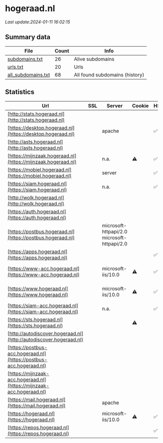 # hogeraad.nl
*Last update:2024-01-11 16:02:15*
## Summary data
| File       | Count | Info |
|------------|-------|------|
|[subdomains.txt](/data/hogeraad/subdomains.txt)|26|Alive subdomains|
|[urls.txt](/data/hogeraad/urls.txt)|20|Urls|
|[all_subdomains.txt](/data/hogeraad/all_subdomains.txt)|68|All found subdomains (history)|
## Statistics
| Url | SSL | Server | Cookie | HSTS | CSP | XFO | XXP | RP | Tech |
|------------|-------|------|------|------|------|------|------|------|------|
|[http://stats.hogeraad.nl](http://stats.hogeraad.nl)| | | | | | | |:white_check_mark: ||
|[https://desktop.hogeraad.nl](https://desktop.hogeraad.nl)| |apache| |:white_check_mark: |:warning: |:white_check_mark: |:white_check_mark: |:white_check_mark: |HSTS|
|[http://asts.hogeraad.nl](http://asts.hogeraad.nl)| | | | | | | |:white_check_mark: ||
|[https://mijnzaak.hogeraad.nl](https://mijnzaak.hogeraad.nl)| |n.a.|:warning: |:white_check_mark: |:warning: |:white_check_mark: |:white_check_mark: |:white_check_mark: |HSTS|
|[https://mobiel.hogeraad.nl](https://mobiel.hogeraad.nl)| |server| |:white_check_mark: | |:white_check_mark: |:white_check_mark: |:white_check_mark: |HSTS|
|[https://siam.hogeraad.nl](https://siam.hogeraad.nl)| |n.a.| |:white_check_mark: |:warning: |:white_check_mark: |:white_check_mark: |:white_check_mark: |Bootstrap HSTS|
|[http://wolk.hogeraad.nl](http://wolk.hogeraad.nl)| | | | | | | |:white_check_mark: ||
|[https://auth.hogeraad.nl](https://auth.hogeraad.nl)| | | | | | | |:white_check_mark: ||
|[https://postbus.hogeraad.nl](https://postbus.hogeraad.nl)| |microsoft-httpapi/2.0 microsoft-httpapi/2.0| | |:warning: |:white_check_mark: | |:white_check_mark: |HSTS Microsoft ASP.N...|
|[https://apps.hogeraad.nl](https://apps.hogeraad.nl)| | | |:white_check_mark: |:warning: |:white_check_mark: |:white_check_mark: |:white_check_mark: ||
|[https://www-acc.hogeraad.nl](https://www-acc.hogeraad.nl)| |microsoft-iis/10.0|:warning: |:white_check_mark: |:white_check_mark: |:white_check_mark: |:white_check_mark: |HSTS IIS:10.0 Micros...|
|[https://www.hogeraad.nl](https://www.hogeraad.nl)| |microsoft-iis/10.0|:warning: |:white_check_mark: |:white_check_mark: |:white_check_mark: |:white_check_mark: |HSTS IIS:10.0 Micros...|
|[https://siam-acc.hogeraad.nl](https://siam-acc.hogeraad.nl)| |n.a.| |:white_check_mark: |:warning: |:white_check_mark: |:white_check_mark: |:white_check_mark: |Bootstrap HSTS|
|[https://sts.hogeraad.nl](https://sts.hogeraad.nl)| | |:warning: | |:warning: |:white_check_mark: |:white_check_mark: |:white_check_mark: |Basic|
|[http://autodiscover.hogeraad.nl](http://autodiscover.hogeraad.nl)| | | | | | | |:white_check_mark: ||
|[https://postbus-acc.hogeraad.nl](https://postbus-acc.hogeraad.nl)| | | | | | | |:white_check_mark: |HSTS Microsoft ASP.N...|
|[https://mijnzaak-acc.hogeraad.nl](https://mijnzaak-acc.hogeraad.nl)| | | | | | | |:white_check_mark: |HSTS|
|[https://mail.hogeraad.nl](https://mail.hogeraad.nl)| |apache| | |:warning: |:white_check_mark: |:white_check_mark: |:white_check_mark: ||
|[https://hogeraad.nl](https://hogeraad.nl)| |microsoft-iis/10.0|:warning: |:white_check_mark: |:white_check_mark: |:white_check_mark: |:white_check_mark: ||
|[https://repos.hogeraad.nl](https://repos.hogeraad.nl)| | | |:white_check_mark: | | | |:white_check_mark: |HSTS|